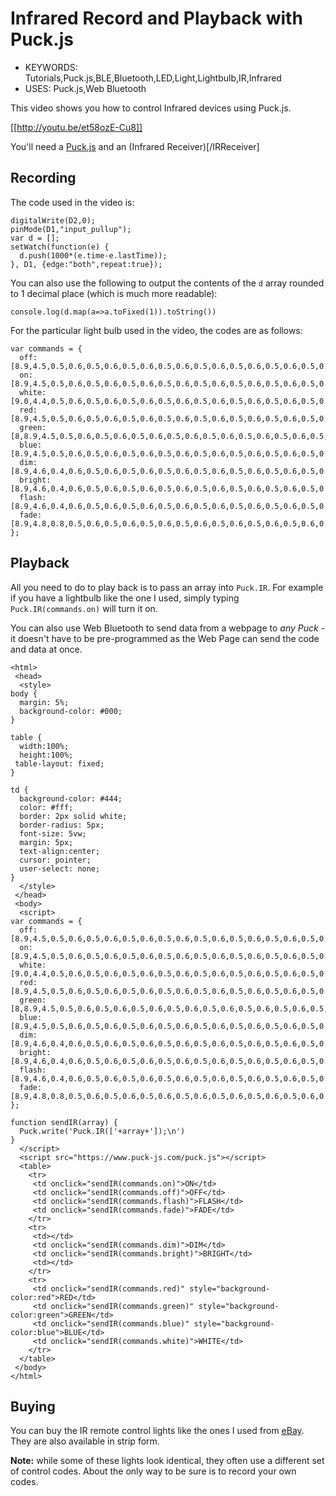 <!--- Copyright (c) 2016 Gordon Williams, Pur3 Ltd. See the file LICENSE for copying permission. -->
Infrared Record and Playback with Puck.js
============================================

* KEYWORDS: Tutorials,Puck.js,BLE,Bluetooth,LED,Light,Lightbulb,IR,Infrared
* USES: Puck.js,Web Bluetooth

This video shows you how to control Infrared devices using Puck.js.

[[http://youtu.be/et58ozE-Cu8]]

You'll need a [Puck.js](/Puck.js) and an (Infrared Receiver)[/IRReceiver]

Recording
---------

The code used in the video is:

```
digitalWrite(D2,0);
pinMode(D1,"input_pullup");
var d = [];
setWatch(function(e) {
  d.push(1000*(e.time-e.lastTime));
}, D1, {edge:"both",repeat:true});
```

You can also use the following to output the contents of the `d` array
rounded to 1 decimal place (which is much more readable):

```
console.log(d.map(a=>a.toFixed(1)).toString())
```

For the particular light bulb used in the video, the codes are as follows:

```
var commands = {
  off:[8.9,4.5,0.5,0.6,0.5,0.6,0.5,0.6,0.5,0.6,0.5,0.6,0.5,0.6,0.5,0.6,0.5,0.6,0.5,1.7,0.5,1.8,0.5,1.7,0.5,1.7,0.5,1.8,0.5,1.7,0.5,1.7,0.5,1.8,0.5,0.6,0.5,1.7,0.5,1.7,0.5,0.6,0.5,0.6,0.5,0.6,0.5,0.6,0.5,0.6,0.5,1.7,0.5,0.6,0.5,0.6,0.5,1.8,0.5,1.7,0.5,1.7,0.5,1.8,0.5,1.7,0.5,39.9,8.9,2.3,0.5,96.2,8.9,2.3,0],
  on:[8.9,4.5,0.5,0.6,0.5,0.6,0.5,0.6,0.5,0.6,0.5,0.6,0.5,0.6,0.5,0.6,0.5,0.6,0.5,1.7,0.5,1.8,0.5,1.7,0.5,1.7,0.5,1.7,0.5,1.7,0.5,1.7,0.5,1.8,0.5,1.7,0.5,1.7,0.5,1.7,0.5,0.6,0.5,0.6,0.5,0.6,0.5,0.6,0.5,0.6,0.5,0.6,0.5,0.6,0.5,0.6,0.5,1.7,0.5,1.7,0.5,1.7,0.5,1.8,0.5,1.7,0.5,39.9,8.9,2.3,0.5,96.2,8.9,2.3,0.5],
  white:[9.0,4.4,0.5,0.6,0.5,0.6,0.5,0.6,0.5,0.6,0.5,0.6,0.5,0.6,0.5,0.6,0.5,0.6,0.5,1.7,0.5,1.7,0.5,1.7,0.5,1.8,0.5,1.7,0.5,1.7,0.5,1.8,0.4,1.8,0.5,1.7,0.5,1.7,0.5,0.6,0.5,1.8,0.5,0.6,0.5,0.6,0.5,0.6,0.5,0.6,0.5,0.6,0.5,0.6,0.5,1.7,0.5,0.6,0.5,1.7,0.5,1.8,0.5,1.7,0.5,1.7,0.5,39.9,8.9,2.3,0.5,96.2,8.9,2.3,0.5],
  red:[8.9,4.5,0.5,0.6,0.5,0.6,0.5,0.6,0.5,0.6,0.5,0.6,0.5,0.6,0.5,0.6,0.5,0.6,0.5,1.7,0.5,1.7,0.5,1.8,0.5,1.8,0.5,1.7,0.5,1.8,0.5,1.8,0.5,1.7,0.5,1.7,0.5,0.6,0.5,0.6,0.5,1.8,0.5,0.6,0.5,0.6,0.5,0.6,0.5,0.6,0.5,0.6,0.5,1.8,0.5,1.7,0.5,0.6,0.5,1.7,0.5,1.8,0.6,1.7,0.5,1.7,0.5,39.9,8.9,2.3,0.5],  
  green:[8,8.9,4.5,0.5,0.6,0.5,0.6,0.5,0.6,0.5,0.6,0.5,0.6,0.5,0.6,0.5,0.6,0.5,0.6,0.5,1.7,0.5,1.7,0.5,1.7,0.5,1.8,0.4,1.8,0.5,1.7,0.5,1.7,0.5,1.8,0.5,0.6,0.5,0.6,0.5,0.6,0.5,1.7,0.5,0.6,0.5,0.6,0.5,0.6,0.5,0.6,0.5,1.7,0.5,1.8,0.5,1.7,0.5,0.6,0.5,1.7,0.5,1.8,0.5,1.8,0.5,1.7,0.5,39.9,8.9,2.3,0.5],
  blue:[8.9,4.5,0.5,0.6,0.5,0.6,0.5,0.6,0.5,0.6,0.5,0.6,0.5,0.6,0.5,0.6,0.5,0.6,0.5,1.7,0.5,1.7,0.5,1.7,0.5,1.7,0.5,1.8,0.5,1.7,0.5,1.7,0.5,1.8,0.5,0.6,0.5,1.7,0.5,0.6,0.5,1.8,0.5,0.6,0.5,0.6,0.5,0.6,0.5,0.6,0.5,1.7,0.5,0.6,0.5,1.7,0.5,0.6,0.5,1.7,0.5,1.8,0.5,1.7,0.5,1.7,0.5,39.9,8.9,2.3,0.5,96.2,8.9,2.3,0.5],
  dim:[8.9,4.6,0.4,0.6,0.5,0.6,0.5,0.6,0.5,0.6,0.5,0.6,0.5,0.6,0.5,0.6,0.5,0.6,0.5,1.7,0.5,1.7,0.5,1.7,0.5,1.8,0.4,1.8,0.5,1.7,0.5,1.7,0.5,1.8,0.5,0.6,0.5,0.6,0.5,1.7,0.5,0.6,0.5,0.6,0.5,0.6,0.5,0.6,0.5,0.6,0.5,1.8,0.5,1.7,0.5,0.6,0.5,1.8,0.5,1.7,0.5,1.7,0.5,1.8,0.4,1.8,0.5,39.9,8.9,2.3,0.4,96.2,8.9,2.3,0.5],
  bright:[8.9,4.6,0.4,0.6,0.5,0.6,0.5,0.6,0.5,0.6,0.5,0.6,0.5,0.6,0.5,0.6,0.5,0.6,0.5,1.7,0.5,1.7,0.5,1.8,0.5,1.8,0.5,1.7,0.5,1.7,0.5,1.7,0.5,1.8,0.5,1.7,0.5,0.6,0.5,1.8,0.5,0.6,0.5,0.6,0.5,0.6,0.5,0.6,0.5,0.6,0.5,0.6,0.5,1.7,0.5,0.6,0.5,1.7,0.5,1.7,0.5,1.8,0.5,1.8,0.5,1.7,0.5,39.9,8.9,2.3,0.5],
  flash:[8.9,4.6,0.4,0.6,0.5,0.6,0.5,0.6,0.5,0.6,0.5,0.6,0.5,0.6,0.5,0.6,0.5,0.6,0.5,1.7,0.5,1.7,0.5,1.7,0.5,1.8,0.4,1.8,0.5,1.7,0.5,1.7,0.5,1.8,0.5,1.7,0.5,1.7,0.5,1.8,0.5,1.7,0.5,0.6,0.5,0.6,0.5,0.6,0.5,0.6,0.5,0.6,0.5,0.6,0.5,0.6,0.5,0.6,0.5,1.7,0.5,1.8,0.5,1.8,0.5,1.7,0.5,39.9,8.9,2.3,0.4],
  fade:[8.9,4.8,0.8,0.5,0.6,0.5,0.6,0.5,0.6,0.5,0.6,0.5,0.6,0.5,0.6,0.5,0.6,0.5,1.7,0.5,1.7,0.5,1.8,0.5,1.7,0.5,1.7,0.5,1.8,0.5,1.7,0.5,1.7,0.5,1.8,0.5,1.8,0.5,0.6,0.5,0.6,0.5,1.8,0.5,0.5,0.5,0.6,0.5,0.6,0.5,0.6,0.5,0.6,0.5,1.7,0.5,1.8,0.5,0.6,0.5,1.7,0.5,1.7,0.5,1.7,0.5,39.9,8.9,2.3,0.5,106.8,0.4]
};
```

Playback
--------

All you need to do to play back is to pass an array into `Puck.IR`. For example if you have
a lightbulb like the one I used, simply typing `Puck.IR(commands.on)` will turn it on.

You can also use Web Bluetooth to send data from a webpage to *any Puck* - it doesn't have
to be pre-programmed as the Web Page can send the code and data at once.

```HTML_demo_link
<html>
 <head>
  <style>
body {
  margin: 5%;
  background-color: #000;
}

table {
  width:100%;
  height:100%;
 table-layout: fixed;
}

td {
  background-color: #444;
  color: #fff;
  border: 2px solid white;
  border-radius: 5px;  
  font-size: 5vw;
  margin: 5px;
  text-align:center;
  cursor: pointer;
  user-select: none;
}
  </style>    
 </head>
 <body>
  <script>
var commands = {
  off:[8.9,4.5,0.5,0.6,0.5,0.6,0.5,0.6,0.5,0.6,0.5,0.6,0.5,0.6,0.5,0.6,0.5,0.6,0.5,1.7,0.5,1.8,0.5,1.7,0.5,1.7,0.5,1.8,0.5,1.7,0.5,1.7,0.5,1.8,0.5,0.6,0.5,1.7,0.5,1.7,0.5,0.6,0.5,0.6,0.5,0.6,0.5,0.6,0.5,0.6,0.5,1.7,0.5,0.6,0.5,0.6,0.5,1.8,0.5,1.7,0.5,1.7,0.5,1.8,0.5,1.7,0.5,39.9,8.9,2.3,0.5,96.2,8.9,2.3,0],
  on:[8.9,4.5,0.5,0.6,0.5,0.6,0.5,0.6,0.5,0.6,0.5,0.6,0.5,0.6,0.5,0.6,0.5,0.6,0.5,1.7,0.5,1.8,0.5,1.7,0.5,1.7,0.5,1.7,0.5,1.7,0.5,1.7,0.5,1.8,0.5,1.7,0.5,1.7,0.5,1.7,0.5,0.6,0.5,0.6,0.5,0.6,0.5,0.6,0.5,0.6,0.5,0.6,0.5,0.6,0.5,0.6,0.5,1.7,0.5,1.7,0.5,1.7,0.5,1.8,0.5,1.7,0.5,39.9,8.9,2.3,0.5,96.2,8.9,2.3,0.5],
  white:[9.0,4.4,0.5,0.6,0.5,0.6,0.5,0.6,0.5,0.6,0.5,0.6,0.5,0.6,0.5,0.6,0.5,0.6,0.5,1.7,0.5,1.7,0.5,1.7,0.5,1.8,0.5,1.7,0.5,1.7,0.5,1.8,0.4,1.8,0.5,1.7,0.5,1.7,0.5,0.6,0.5,1.8,0.5,0.6,0.5,0.6,0.5,0.6,0.5,0.6,0.5,0.6,0.5,0.6,0.5,1.7,0.5,0.6,0.5,1.7,0.5,1.8,0.5,1.7,0.5,1.7,0.5,39.9,8.9,2.3,0.5,96.2,8.9,2.3,0.5],
  red:[8.9,4.5,0.5,0.6,0.5,0.6,0.5,0.6,0.5,0.6,0.5,0.6,0.5,0.6,0.5,0.6,0.5,0.6,0.5,1.7,0.5,1.7,0.5,1.8,0.5,1.8,0.5,1.7,0.5,1.8,0.5,1.8,0.5,1.7,0.5,1.7,0.5,0.6,0.5,0.6,0.5,1.8,0.5,0.6,0.5,0.6,0.5,0.6,0.5,0.6,0.5,0.6,0.5,1.8,0.5,1.7,0.5,0.6,0.5,1.7,0.5,1.8,0.6,1.7,0.5,1.7,0.5,39.9,8.9,2.3,0.5],  
  green:[8,8.9,4.5,0.5,0.6,0.5,0.6,0.5,0.6,0.5,0.6,0.5,0.6,0.5,0.6,0.5,0.6,0.5,0.6,0.5,1.7,0.5,1.7,0.5,1.7,0.5,1.8,0.4,1.8,0.5,1.7,0.5,1.7,0.5,1.8,0.5,0.6,0.5,0.6,0.5,0.6,0.5,1.7,0.5,0.6,0.5,0.6,0.5,0.6,0.5,0.6,0.5,1.7,0.5,1.8,0.5,1.7,0.5,0.6,0.5,1.7,0.5,1.8,0.5,1.8,0.5,1.7,0.5,39.9,8.9,2.3,0.5],
  blue:[8.9,4.5,0.5,0.6,0.5,0.6,0.5,0.6,0.5,0.6,0.5,0.6,0.5,0.6,0.5,0.6,0.5,0.6,0.5,1.7,0.5,1.7,0.5,1.7,0.5,1.7,0.5,1.8,0.5,1.7,0.5,1.7,0.5,1.8,0.5,0.6,0.5,1.7,0.5,0.6,0.5,1.8,0.5,0.6,0.5,0.6,0.5,0.6,0.5,0.6,0.5,1.7,0.5,0.6,0.5,1.7,0.5,0.6,0.5,1.7,0.5,1.8,0.5,1.7,0.5,1.7,0.5,39.9,8.9,2.3,0.5,96.2,8.9,2.3,0.5],
  dim:[8.9,4.6,0.4,0.6,0.5,0.6,0.5,0.6,0.5,0.6,0.5,0.6,0.5,0.6,0.5,0.6,0.5,0.6,0.5,1.7,0.5,1.7,0.5,1.7,0.5,1.8,0.4,1.8,0.5,1.7,0.5,1.7,0.5,1.8,0.5,0.6,0.5,0.6,0.5,1.7,0.5,0.6,0.5,0.6,0.5,0.6,0.5,0.6,0.5,0.6,0.5,1.8,0.5,1.7,0.5,0.6,0.5,1.8,0.5,1.7,0.5,1.7,0.5,1.8,0.4,1.8,0.5,39.9,8.9,2.3,0.4,96.2,8.9,2.3,0.5],
  bright:[8.9,4.6,0.4,0.6,0.5,0.6,0.5,0.6,0.5,0.6,0.5,0.6,0.5,0.6,0.5,0.6,0.5,0.6,0.5,1.7,0.5,1.7,0.5,1.8,0.5,1.8,0.5,1.7,0.5,1.7,0.5,1.7,0.5,1.8,0.5,1.7,0.5,0.6,0.5,1.8,0.5,0.6,0.5,0.6,0.5,0.6,0.5,0.6,0.5,0.6,0.5,0.6,0.5,1.7,0.5,0.6,0.5,1.7,0.5,1.7,0.5,1.8,0.5,1.8,0.5,1.7,0.5,39.9,8.9,2.3,0.5],
  flash:[8.9,4.6,0.4,0.6,0.5,0.6,0.5,0.6,0.5,0.6,0.5,0.6,0.5,0.6,0.5,0.6,0.5,0.6,0.5,1.7,0.5,1.7,0.5,1.7,0.5,1.8,0.4,1.8,0.5,1.7,0.5,1.7,0.5,1.8,0.5,1.7,0.5,1.7,0.5,1.8,0.5,1.7,0.5,0.6,0.5,0.6,0.5,0.6,0.5,0.6,0.5,0.6,0.5,0.6,0.5,0.6,0.5,0.6,0.5,1.7,0.5,1.8,0.5,1.8,0.5,1.7,0.5,39.9,8.9,2.3,0.4],
  fade:[8.9,4.8,0.8,0.5,0.6,0.5,0.6,0.5,0.6,0.5,0.6,0.5,0.6,0.5,0.6,0.5,0.6,0.5,1.7,0.5,1.7,0.5,1.8,0.5,1.7,0.5,1.7,0.5,1.8,0.5,1.7,0.5,1.7,0.5,1.8,0.5,1.8,0.5,0.6,0.5,0.6,0.5,1.8,0.5,0.5,0.5,0.6,0.5,0.6,0.5,0.6,0.5,0.6,0.5,1.7,0.5,1.8,0.5,0.6,0.5,1.7,0.5,1.7,0.5,1.7,0.5,39.9,8.9,2.3,0.5,106.8,0.4]
};

function sendIR(array) {
  Puck.write('Puck.IR(['+array+']);\n')
}
  </script>
  <script src="https://www.puck-js.com/puck.js"></script>
  <table>
    <tr>
     <td onclick="sendIR(commands.on)">ON</td>
     <td onclick="sendIR(commands.off)">OFF</td>
     <td onclick="sendIR(commands.flash)">FLASH</td>
     <td onclick="sendIR(commands.fade)">FADE</td>
    </tr>
    <tr>
     <td></td>
     <td onclick="sendIR(commands.dim)">DIM</td>
     <td onclick="sendIR(commands.bright)">BRIGHT</td>
     <td></td>
    </tr>
    <tr>
     <td onclick="sendIR(commands.red)" style="background-color:red">RED</td>
     <td onclick="sendIR(commands.green)" style="background-color:green">GREEN</td>
     <td onclick="sendIR(commands.blue)" style="background-color:blue">BLUE</td>
     <td onclick="sendIR(commands.white)">WHITE</td>
    </tr>
  </table>
 </body>
</html>
```

Buying
------

You can buy the IR remote control lights like the ones I used from
[eBay](http://www.ebay.com/sch/i.html?_nkw=rgb+led+light+ir+remote+control&_sacat=0).
They are also available in strip form.

**Note:** while some of these lights look identical, they often use a different
set of control codes. About the only way to be sure is to record your own codes.
